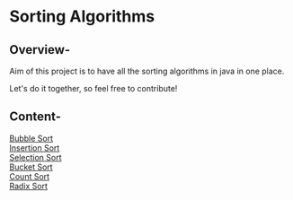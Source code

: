 # Sorting Algorithms
## Overview-
Aim of this project is to have all the sorting algorithms in java in one place.

Let's do it together, so feel free to contribute!
## Content-
[Bubble Sort](BubbleSort.java) <br/>
[Insertion Sort](InsertionSort.java) <br/>
[Selection Sort](SelectionSort.java) <br/>
[Bucket Sort](BucketSort.java) <br/>
[Count Sort](CountSort.java) <br/>
[Radix Sort](RadixSort.java) <br/>
